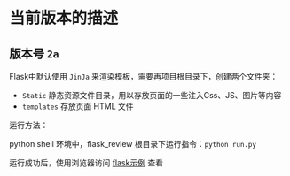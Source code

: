 # 当前版本的描述

## 版本号 `2a`

Flask中默认使用 `JinJa` 来渲染模板，需要再项目根目录下，创建两个文件夹：

- `Static` 静态资源文件目录，用以存放页面的一些注入Css、JS、图片等内容
- `templates` 存放页面 HTML 文件


运行方法：

python shell 环境中，flask_review 根目录下运行指令：`python run.py`

运行成功后，使用浏览器访问 [flask示例](http://127.0.0.1:5000/) 查看